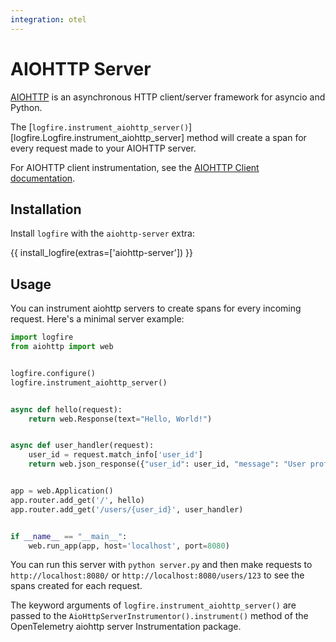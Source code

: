 ```yaml
---
integration: otel
---
```


# AIOHTTP Server

[AIOHTTP][aiohttp] is an asynchronous HTTP client/server framework for asyncio and Python.

The [`logfire.instrument_aiohttp_server()`][logfire.Logfire.instrument_aiohttp_server] method will create a span for every request made to your AIOHTTP server.

For AIOHTTP client instrumentation, see the [AIOHTTP Client documentation](../http-clients/aiohttp.md).

## Installation

Install `logfire` with the `aiohttp-server` extra:

{{ install_logfire(extras=['aiohttp-server']) }}

## Usage

You can instrument aiohttp servers to create spans for every incoming request. Here's a minimal server example:

```py title="server.py"
import logfire
from aiohttp import web


logfire.configure()
logfire.instrument_aiohttp_server()


async def hello(request):
    return web.Response(text="Hello, World!")


async def user_handler(request):
    user_id = request.match_info['user_id']
    return web.json_response({"user_id": user_id, "message": "User profile"})


app = web.Application()
app.router.add_get('/', hello)
app.router.add_get('/users/{user_id}', user_handler)


if __name__ == "__main__":
    web.run_app(app, host='localhost', port=8080)
```

You can run this server with `python server.py` and then make requests to `http://localhost:8080/` or `http://localhost:8080/users/123` to see the spans created for each request.

The keyword arguments of `logfire.instrument_aiohttp_server()` are passed to the `AioHttpServerInstrumentor().instrument()` method of the OpenTelemetry aiohttp server Instrumentation package.

[aiohttp]: https://docs.aiohttp.org/en/stable/
